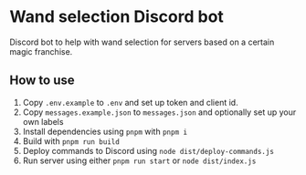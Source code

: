 # Wand selection Discord bot

Discord bot to help with wand selection for servers based on a certain magic franchise.

## How to use

1. Copy `.env.example` to `.env` and set up token and client id.
2. Copy `messages.example.json` to `messages.json` and optionally set up your own labels
3. Install dependencies using `pnpm` with `pnpm i`
4. Build with `pnpm run build`
5. Deploy commands to Discord using `node dist/deploy-commands.js`
6. Run server using either `pnpm run start` or `node dist/index.js`


